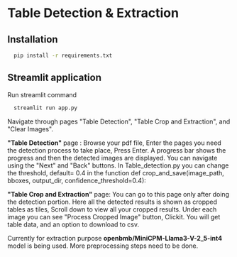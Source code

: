 # Table Detection & Extraction

## Installation
```sh
  pip install -r requirements.txt
```
## Streamlit application
Run streamlit command
```sh
  streamlit run app.py
```
Navigate through pages "Table Detection", "Table Crop and Extraction", and "Clear Images".<br>

__"Table Detection"__ page : Browse your pdf file, Enter the pages you need the detection process to take place, Press Enter.
A progress bar shows the progress and then the detected images are displayed. You can navigate using the "Next" and "Back" buttons.
In Table_detection.py you can change the threshold, default= 0.4 in the function def crop_and_save(image_path, bboxes, output_dir, confidence_threshold=0.4):<br>

__"Table Crop and Extraction"__ page: You can go to this page only after doing the detection portion. Here all the detected results is shown as cropped tables as tiles, Scroll down to view all your cropped results. Under each image you can see "Process Cropped Image" button, Clickit. You will get table data, and an option to download to csv.

Currently for extraction purpose __openbmb/MiniCPM-Llama3-V-2_5-int4__ model is being used.
More preprocessing steps need to be done.


